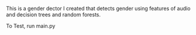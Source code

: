 This is a gender dector I created that detects gender using features of audio and decision trees and random forests. 

To Test, run main.py 
